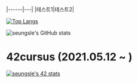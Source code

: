 |------|---|
|테스트1|테스트2|


[![Top Langs](https://github-readme-stats.vercel.app/api/top-langs/?username=aLVINlEE9)](https://github.com/aLVINlEE9/github-readme-stats)

![seungsle's GitHub stats](https://github-readme-stats.vercel.app/api?username=aLVINlEE9&theme=bg_color&show_icons=true)

42cursus (2021.05.12 ~ )
========================
[![seungsle's 42 stats](https://badge42.herokuapp.com/api/stats/seungsle?privacyEmail=true)](https://github.com/aLVINlEE9/42Cursus.git)
